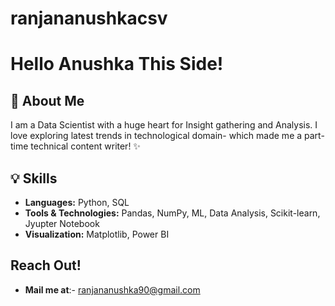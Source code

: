 # ranjananushkacsv





# Hello Anushka This Side!

## 👋 About Me
I am a Data Scientist with a huge heart for Insight gathering and Analysis. I love exploring latest trends in technological domain- which made me a part-time technical content writer! ✨

  
## 💡 Skills
- **Languages:** Python, SQL
- **Tools & Technologies:** Pandas, NumPy, ML, Data Analysis, Scikit-learn, Jyupter Notebook
- **Visualization:** Matplotlib, Power BI

## Reach Out!
- **Mail me at**:- ranjananushka90@gmail.com 


<!---
ranjananushkacsv/ranjananushkacsv is a ✨ special ✨ repository because its `README.md` (this file) appears on your GitHub profile.
You can click the Preview link to take a look at your changes.
--->
